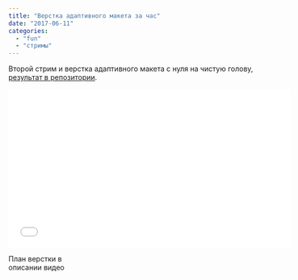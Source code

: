 ```yaml
---
title: "Верстка адаптивного макета за час"
date: "2017-06-11"
categories: 
  - "fun"
  - "стримы"
---
```


Второй стрим и верстка адаптивного макета с нуля на чистую голову, [результат в репозитории](https://github.com/akella/miami).

<iframe width="560" height="315" src="//www.youtube.com/embed/mLVBoH5Dwv0" frameborder="0" allowfullscreen></iframe>

План верстки в  
описании видео

